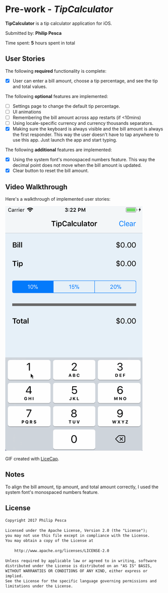 # Pre-work - *TipCalculator*

**TipCalculator** is a tip calculator application for iOS.

Submitted by: **Philip Pesca**

Time spent: **5** hours spent in total

## User Stories

The following **required** functionality is complete:

* [x] User can enter a bill amount, choose a tip percentage, and see the tip and total values.

The following **optional** features are implemented:
* [ ] Settings page to change the default tip percentage.
* [ ] UI animations
* [ ] Remembering the bill amount across app restarts (if <10mins)
* [ ] Using locale-specific currency and currency thousands separators.
* [x] Making sure the keyboard is always visible and the bill amount is always the first responder. This way the user doesn't have to tap anywhere to use this app. Just launch the app and start typing.

The following **additional** features are implemented:

- [x] Using the system font's monospaced numbers feature. This way the decimal point does not move when the bill amount is updated.
- [x] Clear button to reset the bill amount.

## Video Walkthrough 

Here's a walkthrough of implemented user stories:

![Video Walkthrough](walkthrough.gif?raw=true "Video Walkthrough")

GIF created with [LiceCap](http://www.cockos.com/licecap/).

## Notes

To align the bill amount, tip amount, and total amount correctly, I used the system font's monospaced numbers feature.

## License

    Copyright 2017 Philip Pesca

    Licensed under the Apache License, Version 2.0 (the "License");
    you may not use this file except in compliance with the License.
    You may obtain a copy of the License at

        http://www.apache.org/licenses/LICENSE-2.0

    Unless required by applicable law or agreed to in writing, software
    distributed under the License is distributed on an "AS IS" BASIS,
    WITHOUT WARRANTIES OR CONDITIONS OF ANY KIND, either express or implied.
    See the License for the specific language governing permissions and
    limitations under the License.
